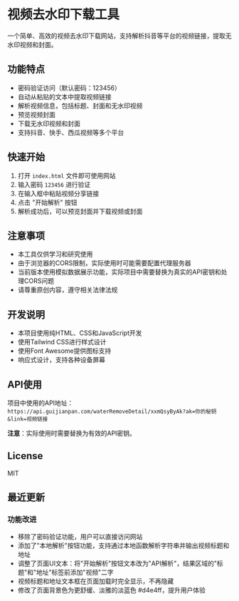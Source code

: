 # 视频去水印下载工具

一个简单、高效的视频去水印下载网站，支持解析抖音等平台的视频链接，提取无水印视频和封面。

## 功能特点

- 密码验证访问（默认密码：123456）
- 自动从粘贴的文本中提取视频链接
- 解析视频信息，包括标题、封面和无水印视频
- 预览视频封面
- 下载无水印视频和封面
- 支持抖音、快手、西瓜视频等多个平台

## 快速开始

1. 打开 `index.html` 文件即可使用网站
2. 输入密码 `123456` 进行验证
3. 在输入框中粘贴视频分享链接
4. 点击 "开始解析" 按钮
5. 解析成功后，可以预览封面并下载视频或封面

## 注意事项

- 本工具仅供学习和研究使用
- 由于浏览器的CORS限制，实际使用时可能需要配置代理服务器
- 当前版本使用模拟数据展示功能，实际项目中需要替换为真实的API密钥和处理CORS问题
- 请尊重原创内容，遵守相关法律法规

## 开发说明

- 本项目使用纯HTML、CSS和JavaScript开发
- 使用Tailwind CSS进行样式设计
- 使用Font Awesome提供图标支持
- 响应式设计，支持各种设备屏幕

## API使用

项目中使用的API地址：
`https://api.guijianpan.com/waterRemoveDetail/xxmQsyByAk?ak=你的秘钥&link=视频链接`

**注意**：实际使用时需要替换为有效的API密钥。

## License

MIT

## 最近更新

### 功能改进
- 移除了密码验证功能，用户可以直接访问网站
- 添加了"本地解析"按钮功能，支持通过本地函数解析字符串并输出视频标题和地址
- 调整了页面UI文本：将"开始解析"按钮文本改为"API解析"，结果区域的"标题"和"地址"标签前添加"视频"二字
- 视频标题和地址文本框在页面加载时完全显示，不再隐藏
- 修改了页面背景色为更舒缓、淡雅的淡蓝色 #d4e4ff，提升用户体验